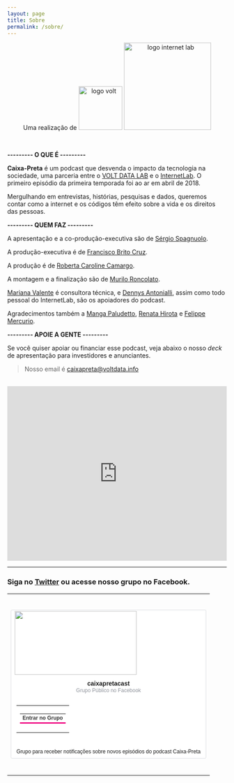 ```yaml
---
layout: page
title: Sobre
permalink: /sobre/
---
```


<p style="text-align:center">
Uma realização de

<img src="../logo_volt.png" alt="logo volt" width="100px">

<img src="../logo_internelab.png" alt="logo internet lab" width="200px">
</p>

<br>

**--------- O QUE É ---------**

**Caixa-Preta** é um podcast que desvenda o impacto da tecnologia na sociedade, uma parceria entre o [VOLT DATA LAB](https://voltdata.info) e o [InternetLab](https://www.internetlab.org.br/en/). O primeiro episódio da primeira temporada foi ao ar em abril de 2018.

Mergulhando em entrevistas, histórias, pesquisas e dados, queremos contar como a internet e os códigos têm efeito sobre a vida e os direitos das pessoas.

**--------- QUEM FAZ ---------**

A apresentação e a co-produção-executiva são de [Sérgio Spagnuolo](https://twitter.com/sergiospagnuolo).

A produção-executiva é de [Francisco Brito Cruz](https://twitter.com/fbritocruz).

A produção é de [Roberta Caroline Camargo](https://twitter.com/robertacmrg).

A montagem e a finalização são de [Murilo Roncolato](https://twitter.com/muriloasr).

[Mariana Valente](https://twitter.com/mrnvlnt) é consultora técnica, e [Dennys Antonialli](https://twitter.com/dennysanfran), assim como todo pessoal do InternetLab, são os apoiadores do podcast.

Agradecimentos também a [Manga Paludetto](https://twitter.com/Manga_san), [Renata Hirota](https://twitter.com/renata_mh) e [Felippe Mercurio](https://twitter.com/ztock).

**--------- APOIE A GENTE ---------**

Se você quiser apoiar ou financiar esse podcast, veja abaixo o nosso _deck_ de apresentação para investidores e anunciantes.

> Nosso email é <a href="mailto:caixapreta@voltdata.info" target="_blank">caixapreta@voltdata.info</a>

<br>

<iframe src="https://docs.google.com/presentation/d/e/2PACX-1vRI1ODK-ZMWI0uzZ9ULt9GYAjHw0k56Kar59Myfsx1sGH0v8l98X7o1NDBAwSafDvnydfrlIdrJu4tL/embed?start=false&loop=false&delayms=3000" frameborder="0" width="100%" height="400" allowfullscreen="true" mozallowfullscreen="true" webkitallowfullscreen="true"></iframe>

<br>

---

### Siga no [Twitter](https://twitter.com/caixapretacast) ou acesse nosso grupo no Facebook.

<table border="0" width="100%" cellspacing="0" cellpadding="0" style="border-collapse:collapse;"><tr style=""><td height="28" style="line-height:28px;">&nbsp;</td></tr><tr><td style=""><table border="0" width="280" cellspacing="0" cellpadding="0" style="border-collapse:separate;background-color:#ffffff;border:1px solid #dddfe2;border-radius:3px;font-family:'Share Tech Mono', sans-serif;margin:0px auto;"><tr style="padding-bottom: 8px;"><td style=""><img class="img" src="https://scontent.fcgh14-1.fna.fbcdn.net/v/t1.0-0/c0.0.595.310a/p526x395/33727740_10216697817101561_4124395311244247040_n.jpg?_nc_cat=104&amp;_nc_eui2=AeFnIEqFlFNNwj97JPHphTq_12GbjALWkOVr7g0EHllNvYiBPehga84erLgkZ6p8UnhfeGMBMSlY96FYzJ6fi93RrUDJ3UXfciDUX3L1xA2bxQ&amp;_nc_ht=scontent.fcgh14-1.fna&amp;oh=7064744605d102f1b9039d15d5a08a9c&amp;oe=5D6B9D3A" width="280" height="146" alt="" /></td></tr><tr><td style="font-size:14px;font-weight:bold;padding:8px 8px 0px 8px;text-align:center;">caixapretacast</td></tr><tr><td style="color:#90949c;font-size:12px;font-weight:normal;text-align:center;">Grupo Público no Facebook</td></tr><tr><td style="padding:8px 12px 12px 12px;"><table border="0" cellspacing="0" cellpadding="0" style="border-collapse:collapse;width:100%;"><tr><td style="background-color:#ffffff;border-radius:3px;text-align:center;"><a style="color:#3b5998;text-decoration:none;cursor:pointer;width:100%;" href="https://www.facebook.com/plugins/group/join/popup/?group_id=250480752355935&amp;source=email_campaign_plugin" target="_blank" rel="noopener"><table border="0" cellspacing="0" cellpadding="3" align="center" style="border-collapse:collapse;"><tr><td style="border-bottom:3px solid #f0027f;border-top:0px solid #4267b2;color:#333333;font-family:'Share Tech Mono', Arial, sans-serif;font-size:12px;font-weight:bold;">Entrar no Grupo</td></tr></table></a></td></tr></table></td></tr><tr><td style="border-top:0px solid #dddfe2;font-size:12px;padding:8px 12px;">Grupo para receber notificações sobre novos episódios do podcast Caixa-Preta</td></tr></table></td></tr><tr style=""><td height="28" style="line-height:28px;">&nbsp;</td></tr></table>
